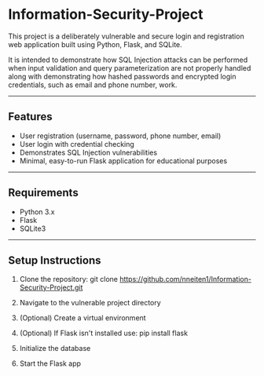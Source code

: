 # Information-Security-Project


This project is a deliberately vulnerable and secure login and registration web application built using Python, Flask, and SQLite.

It is intended to demonstrate how SQL Injection attacks can be performed when input validation and query parameterization are not properly handled along with demonstrating how hashed passwords and encrypted login credentials, such as email and phone number, work.

---

## Features

- User registration (username, password, phone number, email)
- User login with credential checking
- Demonstrates SQL Injection vulnerabilities
- Minimal, easy-to-run Flask application for educational purposes

---

## Requirements

- Python 3.x
- Flask
- SQLite3

---

## Setup Instructions
1. Clone the repository:
    git clone https://github.com/nneiten1/Information-Security-Project.git

2. Navigate to the vulnerable project directory
3. (Optional) Create a virtual environment
4. (Optional) If Flask isn't installed use:
    pip install flask
5. Initialize the database
6. Start the Flask app
